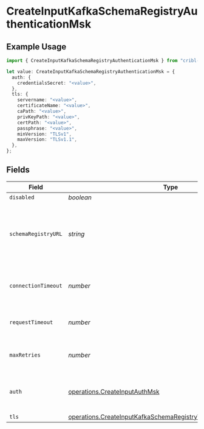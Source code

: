 # CreateInputKafkaSchemaRegistryAuthenticationMsk

## Example Usage

```typescript
import { CreateInputKafkaSchemaRegistryAuthenticationMsk } from "cribl-control-plane/models/operations";

let value: CreateInputKafkaSchemaRegistryAuthenticationMsk = {
  auth: {
    credentialsSecret: "<value>",
  },
  tls: {
    servername: "<value>",
    certificateName: "<value>",
    caPath: "<value>",
    privKeyPath: "<value>",
    certPath: "<value>",
    passphrase: "<value>",
    minVersion: "TLSv1",
    maxVersion: "TLSv1.1",
  },
};
```

## Fields

| Field                                                                                                                                                  | Type                                                                                                                                                   | Required                                                                                                                                               | Description                                                                                                                                            |
| ------------------------------------------------------------------------------------------------------------------------------------------------------ | ------------------------------------------------------------------------------------------------------------------------------------------------------ | ------------------------------------------------------------------------------------------------------------------------------------------------------ | ------------------------------------------------------------------------------------------------------------------------------------------------------ |
| `disabled`                                                                                                                                             | *boolean*                                                                                                                                              | :heavy_minus_sign:                                                                                                                                     | N/A                                                                                                                                                    |
| `schemaRegistryURL`                                                                                                                                    | *string*                                                                                                                                               | :heavy_minus_sign:                                                                                                                                     | URL for accessing the Confluent Schema Registry. Example: http://localhost:8081. To connect over TLS, use https instead of http.                       |
| `connectionTimeout`                                                                                                                                    | *number*                                                                                                                                               | :heavy_minus_sign:                                                                                                                                     | Maximum time to wait for a Schema Registry connection to complete successfully                                                                         |
| `requestTimeout`                                                                                                                                       | *number*                                                                                                                                               | :heavy_minus_sign:                                                                                                                                     | Maximum time to wait for the Schema Registry to respond to a request                                                                                   |
| `maxRetries`                                                                                                                                           | *number*                                                                                                                                               | :heavy_minus_sign:                                                                                                                                     | Maximum number of times to try fetching schemas from the Schema Registry                                                                               |
| `auth`                                                                                                                                                 | [operations.CreateInputAuthMsk](../../models/operations/createinputauthmsk.md)                                                                         | :heavy_minus_sign:                                                                                                                                     | Credentials to use when authenticating with the schema registry using basic HTTP authentication                                                        |
| `tls`                                                                                                                                                  | [operations.CreateInputKafkaSchemaRegistryTLSSettingsClientSideMsk](../../models/operations/createinputkafkaschemaregistrytlssettingsclientsidemsk.md) | :heavy_minus_sign:                                                                                                                                     | N/A                                                                                                                                                    |